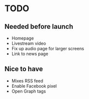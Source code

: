 # TODO

## Needed before launch

- Homepage
- Livestream video
- Fix up audio page for larger screens
- Link to news page

## Nice to have

- Mixes RSS feed
- Enable Facebook pixel
- Open Graph tags

